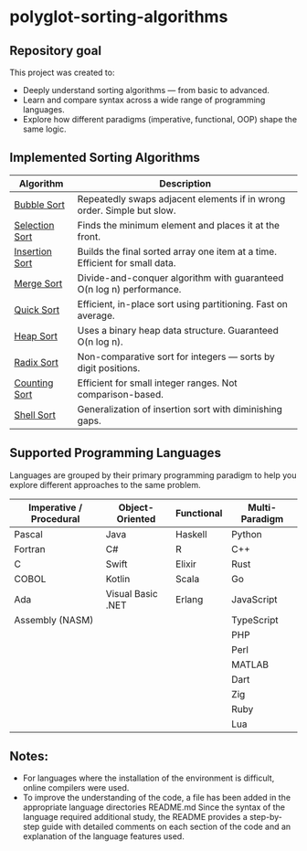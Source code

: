 # polyglot-sorting-algorithms

## Repository goal

This project was created to:

- Deeply understand sorting algorithms — from basic to advanced.
- Learn and compare syntax across a wide range of programming languages.
- Explore how different paradigms (imperative, functional, OOP) shape the same logic.


## Implemented Sorting Algorithms

| Algorithm          | Description                                                                 |
|--------------------|-----------------------------------------------------------------------------|
| [Bubble Sort](Bubble_Sort)       | Repeatedly swaps adjacent elements if in wrong order. Simple but slow.      |
| [Selection Sort](Selection_Sort) | Finds the minimum element and places it at the front.                       |
| [Insertion Sort](Insertion_Sort) | Builds the final sorted array one item at a time. Efficient for small data. |
| [Merge Sort](Merge_Sort)         | Divide-and-conquer algorithm with guaranteed O(n log n) performance.        |
| [Quick Sort](Quick_Sort)         | Efficient, in-place sort using partitioning. Fast on average.               |
| [Heap Sort](Heap_Sort)           | Uses a binary heap data structure. Guaranteed O(n log n).                   |
| [Radix Sort](Radix_Sort)         | Non-comparative sort for integers — sorts by digit positions.               |
| [Counting Sort](Counting_Sort)   | Efficient for small integer ranges. Not comparison-based.                   |
| [Shell Sort](Shell_Sort)         | Generalization of insertion sort with diminishing gaps.                     |


## Supported Programming Languages

Languages are grouped by their primary programming paradigm to help you explore different approaches to the same problem.

| Imperative / Procedural | Object-Oriented      | Functional           | Multi-Paradigm       |
|-------------------------|----------------------|----------------------|----------------------|
| Pascal                  | Java                 | Haskell              | Python               |
| Fortran                 | C#                   | R                    | C++                  |
| C                       | Swift                | Elixir               | Rust                 |
| COBOL                   | Kotlin               | Scala                | Go                   |
| Ada                     | Visual Basic .NET    | Erlang               | JavaScript           |
| Assembly (NASM)         |                      |                      | TypeScript           |
|                         |                      |                      | PHP                  |
|                         |                      |                      | Perl                 |
|                         |                      |                      | MATLAB               |
|                         |                      |                      | Dart                 |
|                         |                      |                      | Zig                  |
|                         |                      |                      | Ruby                 |
|                         |                      |                      | Lua                  |



## **Notes**:
- For languages where the installation of the environment is difficult, online compilers were used.
- To improve the understanding of the code, a file has been added in the appropriate language directories README.md Since the syntax of the language required additional study, the README provides a step-by-step guide with detailed comments on each section of the code and an explanation of the language features used.

